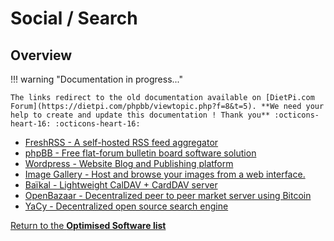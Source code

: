 # Social / Search

## Overview

!!! warning "Documentation in progress..." 

    The links redirect to the old documentation available on [DietPi.com Forum](https://dietpi.com/phpbb/viewtopic.php?f=8&t=5). **We need your help to create and update this documentation ! Thank you** :octicons-heart-16: :octicons-heart-16:

- [FreshRSS - A self-hosted RSS feed aggregator](https://dietpi.com/phpbb/viewtopic.php?p=13918#p13918)  
- [phpBB - Free flat-forum bulletin board software solution](https://dietpi.com/phpbb/viewtopic.php?p=51#p51)  
- [Wordpress - Website Blog and Publishing platform](https://dietpi.com/phpbb/viewtopic.php?p=395#p395)  
- [Image Gallery - Host and browse your images from a web interface.](https://dietpi.com/phpbb/viewtopic.php?p=480#p480)  
- [Baïkal - Lightweight CalDAV + CardDAV server](https://dietpi.com/phpbb/viewtopic.php?p=1502#p1502)  
- [OpenBazaar - Decentralized peer to peer market server using Bitcoin](https://dietpi.com/phpbb/viewtopic.php?p=1796#p1796)  
- [YaCy - Decentralized open source search engine](https://dietpi.com/phpbb/viewtopic.php?p=6202#p6202)

[Return to the **Optimised Software list**](../../dietpi_optimised_software)

